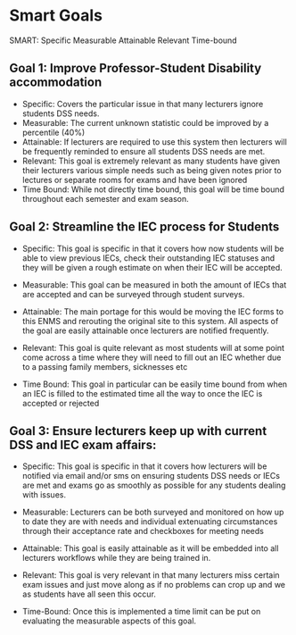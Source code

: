 # Smart Goals

SMART: Specific Measurable Attainable Relevant Time-bound

## Goal 1: Improve Professor-Student Disability accommodation

- Specific: Covers the particular issue in that many lecturers ignore students DSS needs.
- Measurable: The current unknown statistic could be improved by a percentile (40%)
- Attainable: If lecturers are required to use this system then lecturers will be frequently reminded to 
              ensure all students DSS needs are met.
- Relevant: This goal is extremely relevant as many students have given their lecturers various 
            simple needs such as being given notes prior to lectures or separate rooms for exams
            and have been ignored
- Time Bound: While not directly time bound, this goal will be time bound throughout each
                semester and exam season.

## Goal 2: Streamline the IEC process for Students

- Specific: This goal is specific in that it covers how now students will be able to view  previous
            IECs, check their outstanding IEC statuses and they will be given a rough estimate on when their IEC will be accepted.

- Measurable: This goal can be measured in both the amount of IECs that are accepted and can be surveyed through
                student surveys.

- Attainable: The main portage for this would be moving the IEC forms to this ENMS and rerouting the original
                site to this system. All aspects of the goal are easily attainable once lecturers are notified 
                frequently.

- Relevant: This goal is quite relevant as most students will at some point come across a time where they will 
            need to fill out an IEC whether due to a passing family members, sicknesses etc

- Time Bound: This goal in particular can be easily time bound from when an IEC is filled to the estimated time all the way to 
              once the IEC is accepted or rejected

## Goal 3: Ensure lecturers keep up with current DSS and IEC exam affairs:

- Specific: This goal is specific in that it covers how lecturers will be notified via email and/or sms
            on ensuring students DSS needs or IECs are met and exams go as smoothly as possible for 
            any students dealing with issues.

- Measurable: Lecturers can be both surveyed and monitored on how up to date they are with needs
                and individual extenuating circumstances through their acceptance rate and 
                checkboxes for meeting needs

- Attainable: This goal is easily attainable as it will be embedded into all lecturers workflows
              while they are being trained in.

- Relevant: This goal is very relevant in that many lecturers miss certain exam issues and just
            move along as if no problems can crop up and we as students have all seen this occur.

- Time-Bound: Once this is implemented a time limit can be put on evaluating the measurable
              aspects of this goal.
